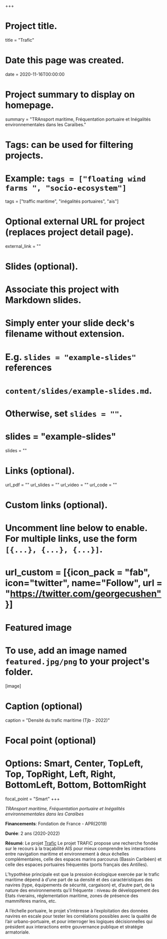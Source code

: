 +++
# Project title.
title = "Trafic"

# Date this page was created.
date = 2020-11-16T00:00:00

# Project summary to display on homepage.
summary = "TRAnsport maritime, Fréquentation portuaire et Inégalités environnementales dans les Caraïbes."

# Tags: can be used for filtering projects.
# Example: `tags = ["floating wind farms ", "socio-ecosystem"]`
tags = ["traffic maritime", "inégalités portuaires", "ais"]

# Optional external URL for project (replaces project detail page).
external_link = ""

# Slides (optional).
#   Associate this project with Markdown slides.
#   Simply enter your slide deck's filename without extension.
#   E.g. `slides = "example-slides"` references 
#   `content/slides/example-slides.md`.
#   Otherwise, set `slides = ""`.
# slides = "example-slides"
 slides = ""

# Links (optional).
url_pdf = ""
url_slides = ""
url_video = ""
url_code = ""

# Custom links (optional).
#   Uncomment line below to enable. For multiple links, use the form `[{...}, {...}, {...}]`.
# url_custom = [{icon_pack = "fab", icon="twitter", name="Follow", url = "https://twitter.com/georgecushen"}]

# Featured image
# To use, add an image named `featured.jpg/png` to your project's folder. 
[image]
  # Caption (optional)
  caption = "Densité du trafic maritime (Tjb - 2022)"
  
  # Focal point (optional)
  # Options: Smart, Center, TopLeft, Top, TopRight, Left, Right, BottomLeft, Bottom, BottomRight
  focal_point = "Smart"
+++



_TRAnsport maritime, Fréquentation portuaire et Inégalités environnementales dans les Caraïbes_


__Financements__: Fondation de France - APR(2019) 

__Durée__: 2 ans (2020-2022)

__Résumé__: 
Le projet [Trafic](https://www-iuem.univ-brest.fr/pops/projects/ohm-littoral-caraibe-trafic) Le projet TRAFIC propose une recherche fondée sur le recours à la traçabilité AIS pour mieux comprendre les interactions entre navigation maritime et environnement à deux échelles complémentaires, celle des espaces marins parcourus (Bassin Caribéen) et celle des espaces portuaires fréquentés (ports français des Antilles).

L’hypothèse principale est que la pression écologique exercée par le trafic maritime dépend à d’une part de sa densité et des caractéristiques des navires (type, équipements de sécurité, cargaison) et, d’autre part, de la nature des environnements qu’il fréquente : niveau de développement des Etats riverains, réglementation maritime, zones de présence des mammifères marins, etc.

A l’échelle portuaire, le projet s’intéresse à l’exploitation des données navires en escale pour tester les corrélations possibles avec la qualité de l’air urbano-portuaire, et pour interroger les logiques décisionnelles qui président aux interactions entre gouvernance publique et stratégie armatoriale.



